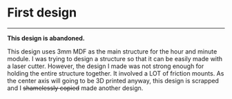 # First design
---

__This design is abandoned.__ 

This design uses 3mm MDF as the main structure for the hour and minute module.
I was trying to design a structure so that it can be easily made with a laser cutter. 
However, the design I made was not strong enough for holding the entire structure together. It involved a LOT of friction mounts. 
As the center axis will going to be 3D printed anyway, this design is scrapped and I ~~shamelessly copied~~ made another design.
